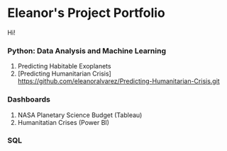 # Eleanor's Project Portfolio
Hi! 

### Python: Data Analysis and Machine Learning
1. Predicting Habitable Exoplanets
2. [Predicting Humanitarian Crisis] <https://github.com/eleanoralvarez/Predicting-Humanitarian-Crisis.git>
### Dashboards
1. NASA Planetary Science Budget (Tableau)
2. Humanitatian Crises (Power BI)
### SQL

